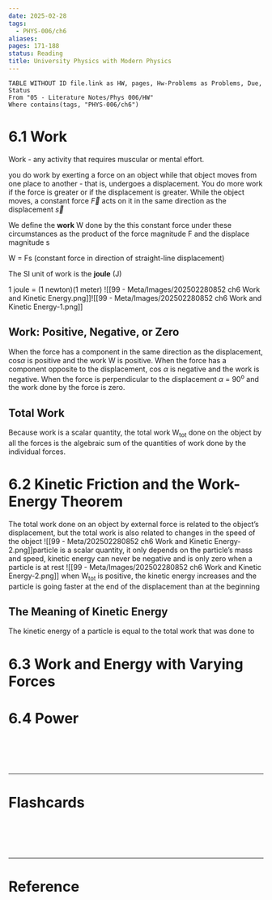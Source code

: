 ```yaml
---
date: 2025-02-28
tags:
  - PHYS-006/ch6
aliases: 
pages: 171-188
status: Reading
title: University Physics with Modern Physics
---
```

```dataview
TABLE WITHOUT ID file.link as HW, pages, Hw-Problems as Problems, Due, Status
From "05 - Literature Notes/Phys 006/HW"
Where contains(tags, "PHYS-006/ch6")
```

# 6.1 Work
Work - any activity that requires muscular or mental effort.

you do work by exerting a force on an object while that object moves from one place to another - that is, undergoes a displacement. You do more work if the force is greater or if the displacement is greater. While the object moves, a constant force $\overrightarrow{F}$ acts on it in the same direction as the displacement $\overrightarrow{s}$ 

We define the **work** W done by the this constant force under these circumstances as the product of the force magnitude F and the displace magnitude s

W = Fs (constant force in direction of straight-line displacement)

The SI unit of work is the **joule** (J)

1 joule = (1 newton)(1 meter)
![[99 - Meta/Images/202502280852 ch6 Work and Kinetic Energy.png]]![[99 - Meta/Images/202502280852 ch6 Work and Kinetic Energy-1.png]]

## Work: Positive, Negative, or Zero
When the force has a component in the same direction as the displacement, cos$\alpha$  is positive and the work W is positive. When the force has a component opposite to the displacement, cos $\alpha$ is negative and the work is negative. When the force is perpendicular to the displacement $\alpha$ = 90<sup>o</sup> and the work done by the force is zero. 

## Total Work
Because work is a scalar quantity, the total work W<sub>tot</sub> done on the object by all the forces is the algebraic sum of the quantities of work done by the individual forces.

# 6.2 Kinetic Friction and the Work-Energy Theorem
The total work done on an object by external force is related to the object’s displacement, but the total work is also related to changes in the speed of the object
![[99 - Meta/202502280852 ch6 Work and Kinetic Energy-2.png]]particle is a scalar quantity, it only depends on the particle’s mass and speed, kinetic energy can never be negative and is only zero when a particle is at rest
![[99 - Meta/Images/202502280852 ch6 Work and Kinetic Energy-2.png]]
when W<sub>tot</sub> is positive, the kinetic energy increases and the particle is going faster at the end of the displacement than at the beginning

## The Meaning of Kinetic Energy
The kinetic energy of a particle is equal to the total work that was done to 

# 6.3 Work and Energy with Varying Forces


# 6.4 Power


# ‌
---
# Flashcards


# ‌
---
# Reference
